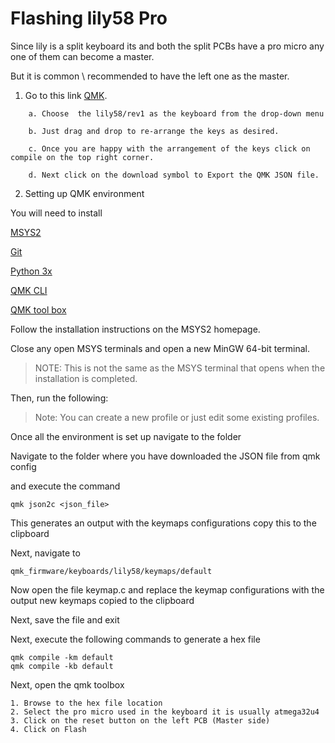 # Flashing lily58 Pro

Since lily is a split keyboard its and both the split PCBs have a pro micro any one of them can become a master.

But it is common \ recommended to have the left one as the master.

1. Go to this link [QMK](https://config.qmk.fm/).

```
	a. Choose  the lily58/rev1 as the keyboard from the drop-down menu

	b. Just drag and drop to re-arrange the keys as desired.

	c. Once you are happy with the arrangement of the keys click on compile on the top right corner.

	d. Next click on the download symbol to Export the QMK JSON file.
```


2. Setting up QMK environment


You will need to install 

[MSYS2](http://www.msys2.org/)

[Git](https://git-scm.com/book/en/v2/Getting-Started-Installing-Git)

[Python 3x](https://www.python.org/downloads/)

[QMK CLI](https://beta.docs.qmk.fm/tutorial/newbs_getting_started)

[QMK tool box](https://qmk.fm/toolbox/)


Follow the installation instructions on the MSYS2 homepage.

Close any open MSYS terminals and open a new MinGW 64-bit terminal.

> NOTE: This is not the same as the MSYS terminal that opens when the installation is completed.

Then, run the following:

> Note: You can create a new profile or just edit some existing profiles.

Once all the environment is set up navigate to the folder 

Navigate to the folder where you have downloaded the JSON file from qmk config

and execute the command

```
qmk json2c <json_file>
```

This generates an output with the keymaps configurations copy this to the clipboard

Next, navigate to 

```
qmk_firmware/keyboards/lily58/keymaps/default
```

Now open the file keymap.c and replace the keymap configurations with the output new keymaps copied to the clipboard

Next, save the file and exit

Next, execute the following commands to generate a hex file 

```
qmk compile -km default
qmk compile -kb default
```

Next, open the qmk toolbox

```
1. Browse to the hex file location 
2. Select the pro micro used in the keyboard it is usually atmega32u4
3. Click on the reset button on the left PCB (Master side)
4. Click on Flash
```
